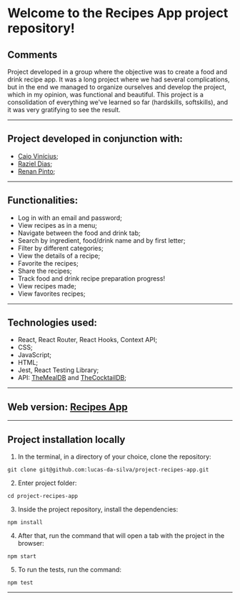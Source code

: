 # Welcome to the Recipes App project repository!

## Comments

Project developed in a group where the objective was to create a food and drink recipe app. It was a long project where we had several complications, but in the end we managed to organize ourselves and develop the project, which in my opinion, was functional and beautiful. This project is a consolidation of everything we've learned so far (hardskills, softskills), and it was very gratifying to see the result.

---

## Project developed in conjunction with:
- [Caio Vinícius](https://github.com/cvsf91);
- [Raziel Dias](https://github.com/Raziel-rgp);
- [Renan Pinto](https://github.com/Renan-Pint0);

---

## Functionalities:

- Log in with an email and password;
- View recipes as in a menu;
- Navigate between the food and drink tab;
- Search by ingredient, food/drink name and by first letter;
- Filter by different categories;
- View the details of a recipe;
- Favorite the recipes;
- Share the recipes;
- Track food and drink recipe preparation progress!
- View recipes made;
- View favorites recipes;

---

## Technologies used:

- React, React Router, React Hooks, Context API;
- CSS;
- JavaScript;
- HTML;
- Jest, React Testing Library;
- API: [TheMealDB](https://www.themealdb.com/api.php) and [TheCocktailDB](https://www.thecocktaildb.com/api.php);


---

## Web version: [Recipes App](https://lucas-da-silva.github.io/recipes-app/)

---

## Project installation locally

1. In the terminal, in a directory of your choice, clone the repository:

```
git clone git@github.com:lucas-da-silva/project-recipes-app.git
```

2. Enter project folder:

```
cd project-recipes-app
```

3. Inside the project repository, install the dependencies:

```
npm install
```

4. After that, run the command that will open a tab with the project in the browser:

```
npm start
```

5. To run the tests, run the command:

```
npm test
```

---
